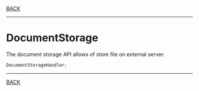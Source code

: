 [BACK](../table.md)

---


# DocumentStorage

The document storage API allows of store file on external server.

```java
DocumentStorageHandler;
```

---
[BACK](../table.md)